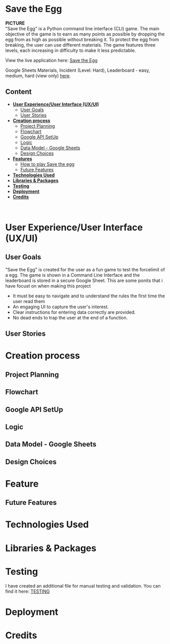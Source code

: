 # **Save the Egg**
**PICTURE** 
<br>
"Save the Egg" is a Python command line interface (CLI) game. The main objective of the game is to earn as many points as possible by dropping the egg from as high as possible without breaking it. To protect the egg from breaking, the user can use different materials. The game features three levels, each increasing in difficulty to make it less predictable. 

View the live application here: [Save the Egg](https://savetheegg-09d1666a8257.herokuapp.com/)

Google Sheets Materials, Incident (Level: Hard), Leaderboard - easy, medium, hard (view only) [here](https://docs.google.com/spreadsheets/d/1SLiWQUgkEJjnfCm5Y_rsjwojI7-m6nipCWDagON4oKk/edit?usp=sharing).

## Content
* [**User Experience/User Interface (UX/UI)**](#user-experienceuser-interface-uxui)
  * [User Goals](#user-goals)
  * [User Stories](#user-stories)
* [**Creation process**](#creation-process)
  * [Project Planning](#project-planning)
  * [Flowchart](#flowchart)
  * [Google API SetUp](#google-api-setup)
  * [Logic](#logic)
  * [Data Model - Google Sheets](#data-model---google-sheets)
  * [Design Choices](#design-choices)
* [**Features**](#features)
  * [How to play Save the egg](#how-play-use-Save-the-egg)
  * [Future Features](#future-features)
* [**Technologies Used**](#technologies-used)
* [**Libraries & Packages**](#libraries--packages)
* [**Testing**](#testing)
* [**Deployment**](#creation--deployment)
* [**Credits**](#credits) 
<br>

# User Experience/User Interface (UX/UI)

## User Goals
"Save the Egg" is created for the user as a fun game to test the forcelimit of a egg. The game is shown in a Command Line Interface and the leaderboard is stored in a secure Google Sheet. This are some ponits that i have focust on when making this project

  - It must be easy to navigate and to understand the rules the first time the user read them
  - An engaging UI to capture the user's interest.
  - Clear instructions for entering data correctly are provided.
  - No dead ends to trap the user at the end of a function.

## User Stories


# Creation process
## Project Planning
## Flowchart
## Google API SetUp
## Logic
## Data Model - Google Sheets
## Design Choices
# Feature
## Future Features

# Technologies Used

# Libraries & Packages

# Testing
I have created an additional file for manual testing and validation. You can find it here: [TESTING](/TESTING.md)

# Deployment
 
# Credits
